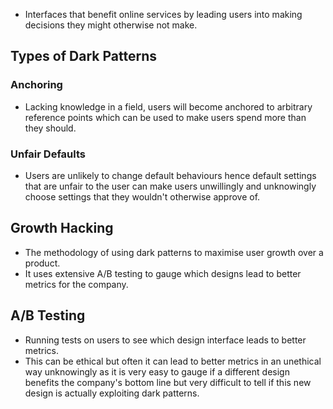 * Interfaces that benefit online services by leading users into making decisions they might otherwise not make.
## Types of Dark Patterns
### Anchoring
* Lacking knowledge in a field, users will become anchored to arbitrary reference points which can be used to make users spend more than they should.

### Unfair Defaults
* Users are unlikely to change default behaviours hence default settings that are unfair to the user can make users unwillingly and unknowingly choose settings that they wouldn't otherwise approve of.

## Growth Hacking
* The methodology of using dark patterns to maximise user growth over a product.
* It uses extensive A/B testing to gauge which designs lead to better metrics for the company.

## A/B Testing
* Running tests on users to see which design interface leads to better metrics.
* This can be ethical but often it can lead to better metrics in an unethical way unknowingly as it is very easy to gauge if a different design benefits the company's bottom line but very difficult to tell if this new design is actually exploiting dark patterns.